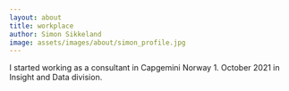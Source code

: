 ```yaml
---
layout: about
title: workplace
author: Simon Sikkeland
image: assets/images/about/simon_profile.jpg
---
```


I started working as a consultant in Capgemini Norway 1. October 2021 in Insight and Data division.
